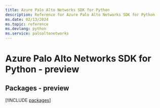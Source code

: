```yaml
---
title: Azure Palo Alto Networks SDK for Python
description: Reference for Azure Palo Alto Networks SDK for Python
ms.date: 02/13/2024
ms.topic: reference
ms.devlang: python
ms.service: paloaltonetworks
---
```

# Azure Palo Alto Networks SDK for Python - preview
## Packages - preview
[!INCLUDE [packages](palo-alto-networks-index.md)]